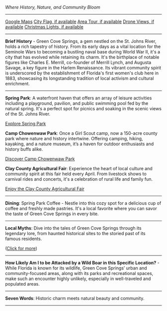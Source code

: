 *Where History, Nature, and Community Bloom*

---

[Google Maps](https://www.google.com/maps/place/Green+Cove+Springs,+FL/data=!3m1!1e3)
[City Flag, if available](https://www.google.com/search?tbm=isch&q=Green+Cove+Springs+Flag+Picture)
[Area Tour, if available](https://www.youtube.com/results?search_query=Green+Cove+Springs+4k+tour)
[Drone Views, if available](https://www.youtube.com/results?search_query=Green+Cove+Springs+4k+drone)
[Christmas Lights, if available](https://www.youtube.com/results?search_query=Green+Cove+Springs+christmas+lights)

---

**Brief History** - Green Cove Springs, a gem nestled on the St. Johns River, holds a rich tapestry of history. From its early days as a vital location for the Seminole Wars to becoming a bustling naval base during World War II, it's a city that has evolved while retaining its charm. It's the birthplace of notable figures like Charles E. Merrill, co-founder of Merrill Lynch, and Augusta Savage, a key figure in the Harlem Renaissance. Its vibrant community spirit is underscored by the establishment of Florida's first women's club here in 1883, showcasing its longstanding tradition of local activism and cultural enrichment.

---

**Spring Park**: A waterfront haven that offers an array of leisure activities including a playground, pavilion, and public swimming pool fed by the natural spring. It's a perfect spot for picnics and soaking in the scenic views of the St. Johns River.

  [Explore Spring Park](https://www.youtube.com/results?search_query=Green+Cove+Springs+Spring+Park)

**Camp Chowenwaw Park**: Once a Girl Scout camp, now a 150-acre county park where nature and history intertwine. Offering camping, hiking, kayaking, and a nature museum, it’s a haven for outdoor enthusiasts and history buffs alike.

  [Discover Camp Chowenwaw Park](https://www.youtube.com/results?search_query=Green+Cove+Springs+Camp+Chowenwaw+Park)

**Clay County Agricultural Fair**: Experience the heart of local culture and community spirit at this fair held every April. From livestock shows to carnival rides and concerts, it's a celebration of rural life and family fun.

  [Enjoy the Clay County Agricultural Fair](https://www.youtube.com/results?search_query=Green+Cove+Springs+Clay+County+Agricultural+Fair)

---

**Dining**: Spring Park Coffee - Nestle into this cozy spot for a delicious cup of coffee and freshly made pastries. It's a local favorite where you can savor the taste of Green Cove Springs in every bite.

---

**Local Myths**: Dive into the tales of Green Cove Springs through its legendary lore, from haunted historical sites to the storied past of its famous residents. 

([Click for more](https://www.google.com/search?q=Green+Cove+Springs+local+myths))

---

**How Likely Am I to be Attacked by a Wild Boar in this Specific Location?** - While Florida is known for its wildlife, Green Cove Springs’ urban and community-focused areas, along with its parks and recreational spaces, make such an encounter highly unlikely, especially in well-traveled and populated areas.

---

**Seven Words**: Historic charm meets natural beauty and community.

---